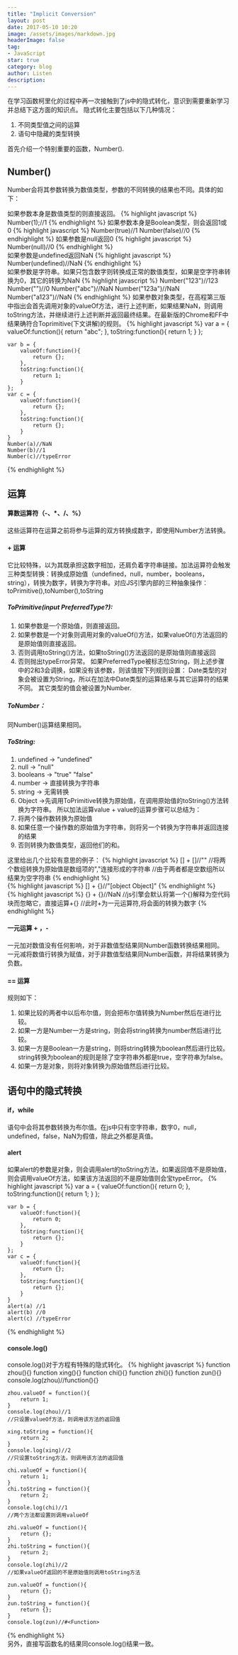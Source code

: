 ```yaml
---
title: "Implicit Conversion"
layout: post
date: 2017-05-10 10:20
image: /assets/images/markdown.jpg
headerImage: false
tag:
- JavaScript
star: true
category: blog
author: Listen
description: 
---
```

在学习函数柯里化的过程中再一次接触到了js中的隐式转化，意识到需要重新学习并总结下这方面的知识点。
隐式转化主要包括以下几种情况：
1. 不同类型值之间的运算
2. 语句中隐藏的类型转换

首先介绍一个特别重要的函数，Number().

## Number()
Number会将其参数转换为数值类型，参数的不同转换的结果也不同。具体的如下：

如果参数本身是数值类型的则直接返回。
{% highlight javascript %}
	Number(1);//1
{% endhighlight %}
如果参数本身是Boolean类型，则会返回1或0
{% highlight javascript %}
	Number(true)//1
	Number(false)//0
{% endhighlight %}
如果参数是null返回0
{% highlight javascript %}
	Number(null)//0
{% endhighlight %}	
如果参数是undefined返回NaN
{% highlight javascript %}
	Number(undefined)//NaN
{% endhighlight %}		
如果参数是字符串。如果只包含数字则转换成正常的数值类型，如果是空字符串转换为0，其它的转换为NaN
{% highlight javascript %}
	Number("123")//123
	Number("")//0
	Number("abc")//NaN
	Number("123a")//NaN
	Number("a123")//NaN
{% endhighlight %}
如果参数对象类型，在高程第三版中指出会首先调用对象的valueOf方法，进行上述判断，如果结果NaN，则调用toString方法，并继续进行上述判断并返回最终结果。在最新版的Chrome和FF中结果确符合Toprimitive(下文讲解)的规则。
{% highlight javascript %}
	var a = {
		valueOf:function(){
		return "abc";
		},
		toString:function(){
			return 1;
		}
	};

	var b = {
		valueOf:function(){
			return {};
		},
		toString:function(){
			return 1;	
		}
	};
	var c = {
		valueOf:function(){
			return {};
		},
		toString:function(){
			return {};
		}
	}
	Number(a)//NaN
	Number(b)//1
	Number(c)//typeError
{% endhighlight %}
## 运算
#### 算数运算符（-、*、/、%）
这些运算符在运算之前将参与运算的双方转换成数字，即使用Number方法转换。
#### + 运算
它比较特殊，以为其既承担这数字相加，还肩负着字符串链接。加法运算符会触发三种类型转换：转换成原始值（undefined，null，number，booleans，string），转换为数字，转换为字符串。对应JS引擎内部的三种抽象操作：toPrimitive(),toNumber(),toString

##### ToPrimitive(input PreferredType?):
1. 如果参数是一个原始值，则直接返回。
2. 如果参数是一个对象则调用对象的valueOf()方法，如果valueOf()方法返回的是原始值则直接返回。
3. 否则调用toString()方法，如果toString()方法返回的是原始值则直接返回
4. 否则抛出typeError异常。
如果PreferredType被标志位String，则上述步骤中的2和3会调换，如果没有该参数，则该值按下列规则设置：
	Date类型的对象会被设置为String，所以在加法中Date类型的运算结果与其它运算符的结果不同。
	其它类型的值会被设置为Number.

##### ToNumber：
同Number()运算结果相同。

##### ToString:
1. undefined -> "undefined"
2. null -> "null"
3. booleans -> "true" "false"
4. number -> 直接转换为字符串
5. string -> 无需转换
6. Object ->先调用ToPrimitive转换为原始值，在调用原始值的toString()方法转换为字符串。
所以加法运算value + value的运算步骤可以总结为：
1. 将两个操作数转换为原始值
2. 如果任意一个操作数的原始值为字符串，则将另一个转换为字符串并返回连接的结果
3. 否则转换为数值类型，返回他们的和。

这里给出几个比较有意思的例子：
{% highlight javascript %}
	[] + []//""
	//将两个数组转换为原始值是数组项的","连接形成的字符串
	//由于两者都是空数组所以结果为空字符串
{% endhighlight %}		
{% highlight javascript %}
	[] + {}//"[object Object]"
{% endhighlight %}		
{% highlight javascript %}
	{} + {}//NaN
	//js引擎会默认将第一个{}解释为空代码块而忽略它，直接运算+{}
	//此时+为一元运算符,将会面的转换为数字
{% endhighlight %}	

#### 一元运算 + ，-
一元加对数值没有任何影响，对于非数值型结果同Number函数转换结果相同。
一元减将数值行转换为赋值，对于非数值型结果同Number函数，并将结果转换为负数。

#### == 运算
规则如下：
1. 如果比较的两者中以后布尔值，则会把布尔值转换为Number然后在进行比较。
2. 如果一方是Number一方是string，则会将string转换为number然后进行比较。
3. 如果一方是Boolean一方是string，则将string转换为boolean然后进行比较。string转换为boolean的规则是除了空字符串外都是true，空字符串为false。
4. 如果一方是对象，则将对象转换为原始值然后进行比较。

## 语句中的隐式转换
#### if，while
语句中会将其参数转换为布尔值。在js中只有空字符串，数字0，null，undefined，false，NaN为假值，除此之外都是真值。
#### alert
如果alert的参数是对象，则会调用alert的toString方法，如果返回值不是原始值，则会调用valueOf方法，如果该方法返回的不是原始值则会宝typeError。
{% highlight javascript %}
	var a = {
		valueOf:function(){
		return 0;
		},
		toString:function(){
			return 1;
		}
	};

	var b = {
		valueOf:function(){
			return 0;
		},
		toString:function(){
			return {};	
		}
	};
	var c = {
		valueOf:function(){
			return {};
		},
		toString:function(){
			return {};
		}
	}
	alert(a) //1
	alert(b) //0
	alert(c) //typeError
{% endhighlight %}	
#### console.log()
console.log()对于方程有特殊的隐式转化。
{% highlight javascript %}
	function zhou(){}
	function xing(){}
	function chi(){}
	function zhi(){}
	function zun(){}
	console.log(zhou)//function(){}

	zhou.valueOf = function(){
		return 1;
	}
	console.log(zhou)//1
	//只设置valueOf方法，则调用该方法的返回值

	xing.toString = function(){
		return 2;
	}
	console.log(xing)//2
	//只设置toString方法，则调用该方法的返回值

	chi.valueOf = function(){
		return 1;
	}
	chi.toString = function(){
		return 2;
	}
	console.log(chi)//1
	//两个方法都设置则调用valueOf

	zhi.valueOf = function(){
		return {};
	}
	zhi.toString = function(){
		return 2;
	}	
	console.log(zhi)//2
	//如果valueOf返回的不是原始值则调用toString方法

	zun.valueOf = function(){
		return {};
	}
	zun.toString = function(){
		return {};
	}	
	console.log(zun)//#<Function>
{% endhighlight %}	
另外，直接写函数名的结果同console.log()结果一致。
